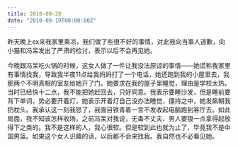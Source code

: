 ```yaml
---
title: 2010-09-20
date: "2010-09-19T00:00:00Z"
---
```


昨天晚上ex来我家里乘凉，我们做了些很不好的事情，对此我向当事人道歉，向小猫和冯呆发出了严肃的检讨，表示以后不会再见她。

今晚跟冯呆吃火锅的时候，这女人做了一件让我没法原谅的事情——她谎称我家里有事情找我，导致我半夜11点给我妈妈打了一个电话，她还跑到我的小屋里去，我那两个不明真相的室友给她开了门。她要求在我的屋子里睡觉，理由是学校太热。当时已经快十二点，我不能把她赶回去，只好同意。我表示要睡沙发，但是睡前要背下单词，势必要开着灯，她表示开着灯自己没办法睡觉，僵持之中，她发飙朝我扔枕头。我承认这一刻我怒了，我面目铁青着一言不发收起电脑跑到客厅去。如此局面，我不知该怎样收场，之前冯呆对我说，无毒不丈夫、男人要狠一点拿得起放得下之类的。我不是这样的人，我心很软。但是软到此也就为止了，毕竟我不是中国男篮。如果这个女人识趣的话，以后都不会来找我。我自然也不必看见她。